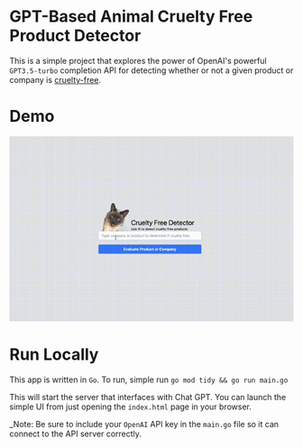 # GPT-Based Animal Cruelty Free Product Detector 

This is a simple project that explores the power of OpenAI's powerful `GPT3.5-turbo` completion API for detecting whether or not a given product or company is [cruelty-free](https://en.wikipedia.org/wiki/Cruelty-free).

# Demo
![Cruelty-Free GIF](assets/output.gif)

# Run Locally

This app is written in `Go`. To run, simple run `go mod tidy && go run main.go`

This will start the server that interfaces with Chat GPT. You can launch the simple UI from just opening the `index.html` page in your browser. 

_Note: Be sure to include your `OpenAI` API key in the `main.go` file so it can connect to the API server correctly.
